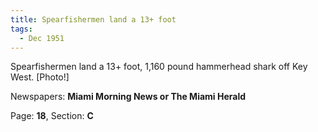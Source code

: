 ```yaml
---  
title: Spearfishermen land a 13+ foot  
tags:  
  - Dec 1951  
---  
```

  
Spearfishermen land a 13+ foot, 1,160 pound hammerhead shark off Key West. [Photo!]  
  
Newspapers: **Miami Morning News or The Miami Herald**  
  
Page: **18**, Section: **C** 
